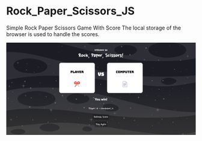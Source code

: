# Rock_Paper_Scissors_JS
Simple Rock Paper Scissors Game With Score 
The local storage of the browser is used to handle the scores.

![Screenshot](Game_SS.png)
